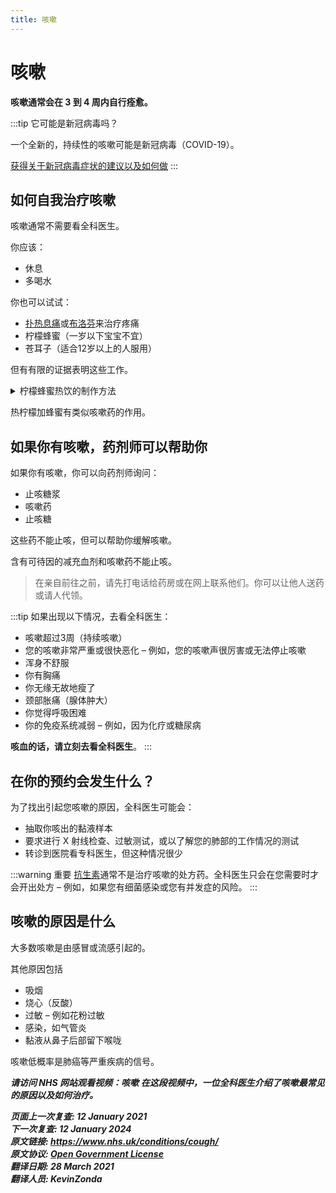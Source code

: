 ```yaml
---
title: 咳嗽
---
```


<!-- cough -->

# 咳嗽

**咳嗽通常会在 3 到 4 周内自行痊愈。**

:::tip 它可能是新冠病毒吗？

一个全新的，持续性的咳嗽可能是新冠病毒（COVID-19）。

[获得关于新冠病毒症状的建议以及如何做](https://www.nhs.uk/conditions/coronavirus-covid-19/symptoms/)
:::



## 如何自我治疗咳嗽

咳嗽通常不需要看全科医生。

你应该：

- 休息
- 多喝水

你也可以试试：

- [扑热息痛](https://www.nhs.uk/medicines/paracetamol-for-adults/)或[布洛芬](https://www.nhs.uk/medicines/ibuprofen-for-adults/)来治疗疼痛
- 柠檬蜂蜜（一岁以下宝宝不宜）
- 苍耳子（适合12岁以上的人服用）

但有有限的证据表明这些工作。

<details>
<summary>柠檬蜂蜜热饮的制作方法</summary>
1. 将半个柠檬挤入一杯开水中。
2. 加入 1 到 2 茶匙蜂蜜。
3. 趁热饮用（不要给小孩子喝热饮）。
</details>

热柠檬加蜂蜜有类似咳嗽药的作用。



## 如果你有咳嗽，药剂师可以帮助你

如果你有咳嗽，你可以向药剂师询问：

- 止咳糖浆
- 咳嗽药
- 止咳糖

这些药不能止咳，但可以帮助你缓解咳嗽。

含有可待因的减充血剂和咳嗽药不能止咳。

> 在亲自前往之前，请先打电话给药房或在网上联系他们。你可以让他人送药或请人代领。

:::tip 如果出现以下情况，去看全科医生：
- 咳嗽超过3周（持续咳嗽）
- 您的咳嗽非常严重或很快恶化 – 例如，您的咳嗽声很厉害或无法停止咳嗽
- 浑身不舒服
- 你有胸痛
- 你无缘无故地瘦了
- 颈部胀痛（腺体肿大）
- 你觉得呼吸困难
- 你的免疫系统减弱 – 例如，因为化疗或糖尿病

**咳血的话，请立刻去看全科医生**。
:::



## 在你的预约会发生什么？

为了找出引起您咳嗽的原因，全科医生可能会：

- 抽取你咳出的黏液样本
- 要求进行 X 射线检查、过敏测试，或以了解您的肺部的工作情况的测试
- 转诊到医院看专科医生，但这种情况很少

:::warning 重要
[抗生素](antibiotics.md)通常不是治疗咳嗽的处方药。全科医生只会在您需要时才会开出处方 – 例如，如果您有细菌感染或您有并发症的风险。
:::



## 咳嗽的原因是什么

大多数咳嗽是由感冒或流感引起的。

其他原因包括

- 吸烟
- 烧心（反酸）
- 过敏 – 例如花粉过敏
- 感染，如气管炎
- 黏液从鼻子后部留下喉咙

咳嗽低概率是肺癌等严重疾病的信号。

***请访问 NHS 网站观看视频：咳嗽*** 
***在这段视频中，一位全科医生介绍了咳嗽最常见的原因以及如何治疗。***



**_页面上一次复查: 12 January 2021  
下一次复查: 12 January 2024  
原文链接: <https://www.nhs.uk/conditions/cough/>  
原文协议: [Open Government License](http://www.nationalarchives.gov.uk/doc/open-government-licence/version/3/)  
翻译日期: 28 March 2021  
翻译人员: KevinZonda_**
